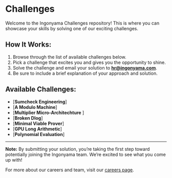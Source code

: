 # Challenges

Welcome to the Ingonyama Challenges repository! This is where you can showcase your skills by solving one of our exciting challenges.

## How It Works:

1. Browse through the list of available challenges below.
2. Pick a challenge that excites you and gives you the opportunity to shine.
3. Solve the challenge and email your solution to **hr@ingonyama.com**.
4. Be sure to include a brief explanation of your approach and solution.

## Available Challenges:

- [**Sumcheck Engineering**]
- [**A Modulo Machine**] 
- [**Multiplier Micro-Architechture** ]
- [**Broken Dlog**]
- [**Minimal Viable Prover**]
- [**GPU Long Arithmetic**]
- [**Polynomial Evaluation**]

---

**Note:** By submitting your solution, you’re taking the first step toward potentially joining the Ingonyama team. We’re excited to see what you come up with!

For more about our careers and team, visit our [careers page](https://www.ingonyama.com/careers).
